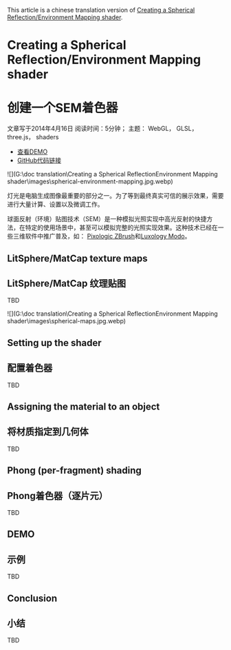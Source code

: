 This article is a chinese translation version of [Creating a Spherical Reflection/Environment Mapping shader](https://www.clicktorelease.com/blog/creating-spherical-environment-mapping-shader/).

# Creating a Spherical Reflection/Environment Mapping shader
# 创建一个SEM着色器

文章写于2014年4月16日
阅读时间：5分钟；
主题： WebGL， GLSL， three.js， shaders

* [查看DEMO](https://www.clicktorelease.com/code/spherical-environment-mapping/)
* [GitHub代码链接](https://github.com/spite/spherical-environment-mapping)

![](G:\doc translation\Creating a Spherical ReflectionEnvironment Mapping shader\images\spherical-environment-mapping.jpg.webp)

灯光是电脑生成图像最重要的部分之一。为了等到最终真实可信的展示效果，需要进行大量计算、设置以及微调工作。

球面反射（环境）贴图技术（SEM）是一种模拟光照实现中高光反射的快捷方法，在特定的使用场景中，甚至可以模拟完整的光照实现效果。这种技术已经在一些三维软件中推广普及，如： [Pixologic ZBrush](http://pixologic.com/zbrush/downloadcenter/library/)和[Luxology Modo](http://docs.luxology.com/modo/701/help/pages/shaderendering/ShaderItems/MatCap.html)。



## LitSphere/MatCap texture maps
## LitSphere/MatCap 纹理贴图

TBD



![](G:\doc translation\Creating a Spherical ReflectionEnvironment Mapping shader\images\spherical-maps.jpg.webp)


## Setting up the shader
## 配置着色器

TBD



## Assigning the material to an object
## 将材质指定到几何体

TBD



## Phong (per-fragment) shading
## Phong着色器（逐片元）

TBD



## DEMO
## 示例

TBD




## Conclusion
## 小结

TBD